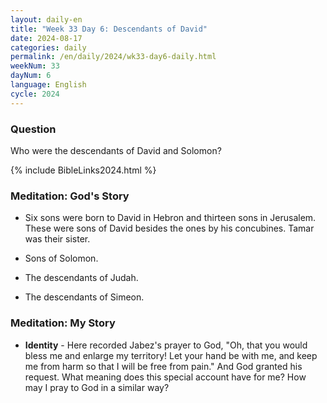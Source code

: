 ```yaml
---
layout: daily-en
title: "Week 33 Day 6: Descendants of David"
date: 2024-08-17
categories: daily
permalink: /en/daily/2024/wk33-day6-daily.html
weekNum: 33
dayNum: 6
language: English
cycle: 2024
---
```


### Question     
Who were the descendants of David and Solomon?

{% include BibleLinks2024.html %} 

### Meditation: God's Story   
+ Six sons were born to David in Hebron and thirteen sons in Jerusalem. These were sons of David besides the ones by his concubines. Tamar was their sister. 

+ Sons of Solomon.  

+ The descendants of Judah. 

+ The descendants of Simeon. 

### Meditation: My Story   
+ **Identity** - Here recorded Jabez's prayer to God, "Oh, that you would bless me and enlarge my territory! Let your hand be with me, and keep me from harm so that I will be free from pain." And God granted his request. What meaning does this special account have for me? How may I pray to God in a similar way? 
